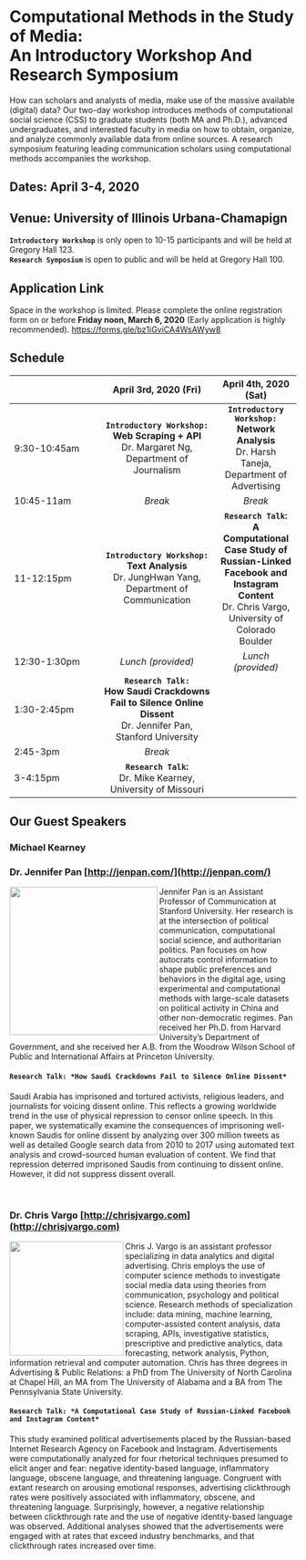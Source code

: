 # Computational Methods in the Study of Media:<br/> An Introductory Workshop And Research Symposium

How can scholars and analysts of media, make use of the massive available (digital) data? 
Our two-day workshop introduces methods of computational social science (CSS) to graduate students (both MA and Ph.D.), advanced undergraduates, and interested faculty in media on how to obtain, organize, and analyze commonly available data from online sources.
A research symposium featuring leading communication scholars using computational methods accompanies the workshop.
## Dates: April 3-4, 2020
## Venue: University of Illinois Urbana-Chamapign 

**`Introductory Workshop`** is only open to 10-15 participants and will be held at Gregory Hall 123. <br/> **`Research Symposium`** is open to public and will be held at Gregory Hall 100.

## Application Link
Space in the workshop is limited. Please complete the online registration form on or before **Friday noon, March 6, 2020** (Early application is highly recommended).
https://forms.gle/bz1iGviCA4WsAWyw8

## Schedule

<style>
table th:first-of-type {
    width: 4cm;
}
table th:nth-of-type(2) {
    width: 150pt;
}
table th:nth-of-type(3) {
    width: 8em;
}
</style>
|&nbsp;&nbsp;&nbsp;| April 3rd, 2020 (Fri)| April 4th, 2020 (Sat)|
| :----------------------- | :-------------: | :-------------: |
| 9:30-10:45am |**`Introductory Workshop:`**<br/> **Web Scraping  + API** <br/> Dr. Margaret Ng, Department of Journalism|**`Introductory Workshop:`**<br/> **Network Analysis**<br/>Dr. Harsh Taneja, Department of Advertising   |
| 10:45-11am | *Break*  |*Break*  |
| 11-12:15pm | **`Introductory Workshop:`**<br/> **Text Analysis** <br/>Dr. JungHwan Yang, Department of Communication  |**`Research Talk`:**<br/>**A Computational Case Study of Russian-Linked Facebook and Instagram Content** <br/>Dr. Chris Vargo, University of Colorado Boulder |
| 12:30-1:30pm |   *Lunch (provided)*  |*Lunch (provided)*  |
| 1:30-2:45pm | **`Research Talk:`**<br/> **How Saudi Crackdowns Fail to Silence Online Dissent**<br/> Dr. Jennifer Pan, Stanford University ||
| 2:45-3pm | *Break* ||
| 3-4:15pm | **`Research Talk`:**<br/> Dr. Mike Kearney, University of Missouri ||



## Our Guest Speakers
### Michael Kearney

### Dr. Jennifer Pan [http://jenpan.com/](http://jenpan.com/)

<img align="left" width="260" src="https://comm.stanford.edu/mm/2014/10/JenPan.jpg"> 
Jennifer Pan is an Assistant Professor of Communication at Stanford University. Her research is at the intersection of political communication, computational social science, and authoritarian politics. Pan focuses on how autocrats control information to shape public preferences and behaviors in the digital age, using experimental and computational methods with large-scale datasets on political activity in China and other non-democratic regimes. Pan received her Ph.D. from Harvard University’s Department of Government, and she received her A.B. from the Woodrow Wilson School of Public and International Affairs at Princeton University. 

#### `Research Talk: *How Saudi Crackdowns Fail to Silence Online Dissent*`

Saudi Arabia has imprisoned and tortured activists, religious leaders, and journalists for voicing dissent online. This reflects a growing worldwide trend in the use of physical repression to censor online speech. In this paper, we systematically examine the consequences of imprisoning well-known Saudis for online dissent by analyzing over 300 million tweets as well as detailed Google search data from 2010 to 2017 using automated text analysis and crowd-sourced human evaluation of content. We find that repression deterred imprisoned Saudis from continuing to dissent online. However, it did not suppress dissent overall.

<br/>

### Dr. Chris Vargo [http://chrisjvargo.com](http://chrisjvargo.com)
<img align="left" width="200" src="http://chrisjvargo.com/wp-content/uploads/2014/11/CU-Headshot.jpg">
Chris J. Vargo is an assistant professor specializing in data analytics and digital advertising. Chris employs the use of computer science methods to investigate social media data using theories from communication, psychology and political science. Research methods of specialization include: data mining, machine learning, computer-assisted content analysis, data scraping, APIs, investigative statistics, prescriptive and predictive analytics, data forecasting, network analysis, Python, information retrieval and computer automation. Chris has three degrees in Advertising & Public Relations: a PhD from The University of North Carolina at Chapel Hill, an MA from The University of Alabama and a BA from The Pennsylvania State University. 

#### `Research Talk: *A Computational Case Study of Russian-Linked Facebook and Instagram Content*`

This study examined political advertisements placed by the Russian-based Internet Research Agency on Facebook and Instagram. Advertisements were computationally analyzed for four rhetorical techniques presumed to elicit anger and fear: negative identity-based language, inflammatory language, obscene language, and threatening language. Congruent with extant research on arousing emotional responses, advertising clickthrough rates were positively associated with inflammatory, obscene, and threatening language. Surprisingly, however, a negative relationship between clickthrough rate and the use of negative identity-based language was observed. Additional analyses showed that the advertisements were engaged with at rates that exceed industry benchmarks, and that clickthrough rates increased over time. 


